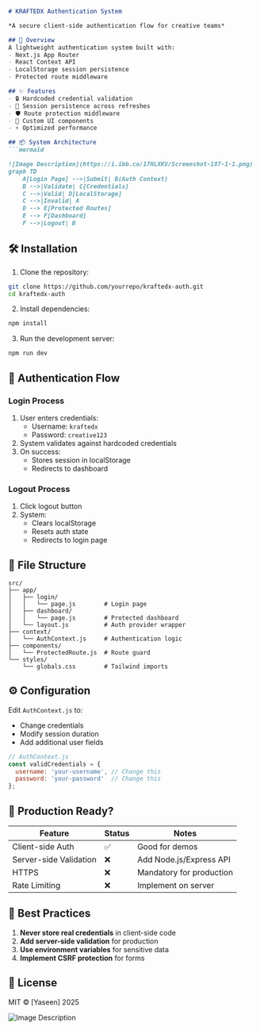 
```markdown
# KRAFTEDX Authentication System

*A secure client-side authentication flow for creative teams*

## 📌 Overview
A lightweight authentication system built with:
- Next.js App Router
- React Context API
- LocalStorage session persistence
- Protected route middleware

## ✨ Features
- 🔒 Hardcoded credential validation
- 🔄 Session persistence across refreshes
- 🛡️ Route protection middleware
- 🎨 Custom UI components
- ⚡ Optimized performance

## 📦 System Architecture
```mermaid

![Image Description](https://i.ibb.co/17HLXKV/Screenshot-187-1-1.png)
graph TD
    A[Login Page] -->|Submit| B(Auth Context)
    B -->|Validate| C{Credentials}
    C -->|Valid| D[LocalStorage]
    C -->|Invalid| A
    D --> E[Protected Routes]
    E --> F[Dashboard]
    F -->|Logout| B
```

## 🛠️ Installation
1. Clone the repository:
```bash
git clone https://github.com/yourrepo/kraftedx-auth.git
cd kraftedx-auth
```

2. Install dependencies:
```bash
npm install
```

3. Run the development server:
```bash
npm run dev
```

## 🔐 Authentication Flow

### Login Process
1. User enters credentials:
   - Username: `kraftedx`
   - Password: `creative123`
2. System validates against hardcoded credentials
3. On success:
   - Stores session in localStorage
   - Redirects to dashboard

### Logout Process
1. Click logout button
2. System:
   - Clears localStorage
   - Resets auth state
   - Redirects to login page

## 📂 File Structure
```
src/
├── app/
│   ├── login/
│   │   └── page.js        # Login page
│   ├── dashboard/
│   │   └── page.js        # Protected dashboard
│   └── layout.js          # Auth provider wrapper
├── context/
│   └── AuthContext.js     # Authentication logic
├── components/
│   └── ProtectedRoute.js  # Route guard
└── styles/
    └── globals.css        # Tailwind imports
```

## ⚙️ Configuration
Edit `AuthContext.js` to:
- Change credentials
- Modify session duration
- Add additional user fields

```javascript
// AuthContext.js
const validCredentials = {
  username: 'your-username', // Change this
  password: 'your-password'  // Change this
};
```

## 🚀 Production Ready?
| Feature               | Status  | Notes                      |
|-----------------------|---------|----------------------------|
| Client-side Auth      | ✅      | Good for demos             |
| Server-side Validation| ❌      | Add Node.js/Express API    |
| HTTPS                 | ❌      | Mandatory for production   |
| Rate Limiting         | ❌      | Implement on server        |

## 📝 Best Practices
1. **Never store real credentials** in client-side code
2. **Add server-side validation** for production
3. **Use environment variables** for sensitive data
4. **Implement CSRF protection** for forms

## 📜 License
MIT © [Yaseen] 2025

![Image Description](https://i.ibb.co/17HLXKV/Screenshot-187-1-1.png)
